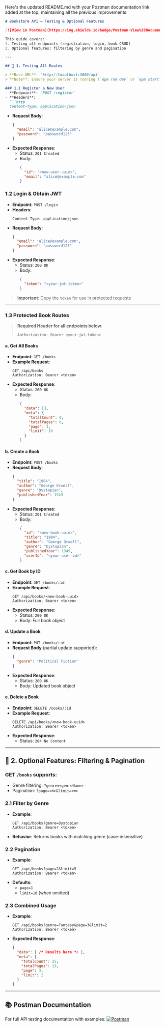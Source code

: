 Here's the updated README.md with your Postman documentation link added at the top, maintaining all the previous improvements:

```markdown
# Bookstore API — Testing & Optional Features

[![View in Postman](https://img.shields.io/badge/Postman-View%20Documentation-orange?logo=postman)](https://bearconnect-3881.postman.co/workspace/Bearconnect-Workspace~cdb786b7-36ce-4f4c-8c90-b5f3f84885ea/collection/42697506-b8d61268-20b5-41e6-86be-7beb02753c8b?action=share&creator=42697506)

This guide covers:
1. Testing all endpoints (registration, login, book CRUD)
2. Optional features: filtering by genre and pagination

---

## 🧪 1. Testing All Routes

> **Base URL**: `http://localhost:3000/api`  
> **Note**: Ensure your server is running (`npm run dev` or `npm start`)

### 1.1 Register a New User
- **Endpoint**: `POST /register`
- **Headers**:
  ```http
  Content-Type: application/json
  ```
- **Request Body**:
  ```json
  {
    "email": "alice@example.com",
    "password": "password123"
  }
  ```
- **Expected Response**:
  - Status: `201 Created`
  - Body:
    ```json
    {
      "id": "<new-user-uuid>",
      "email": "alice@example.com"
    }
    ```

### 1.2 Login & Obtain JWT
- **Endpoint**: `POST /login`
- **Headers**:
  ```http
  Content-Type: application/json
  ```
- **Request Body**:
  ```json
  {
    "email": "alice@example.com",
    "password": "password123"
  }
  ```
- **Expected Response**:
  - Status: `200 OK`
  - Body:
    ```json
    {
      "token": "<your-jwt-token>"
    }
    ```
> **Important**: Copy the `token` for use in protected requests

---

### 1.3 Protected Book Routes
> **Required Header for all endpoints below**:
> ```http
> Authorization: Bearer <your-jwt-token>
> ```

#### a. Get All Books
- **Endpoint**: `GET /books`
- **Example Request**:
  ```http
  GET /api/books
  Authorization: Bearer <token>
  ```
- **Expected Response**:
  - Status: `200 OK`
  - Body:
    ```json
    {
      "data": [],
      "meta": {
        "totalCount": 0,
        "totalPages": 0,
        "page": 1,
        "limit": 10
      }
    }
    ```

#### b. Create a Book
- **Endpoint**: `POST /books`
- **Request Body**:
  ```json
  {
    "title": "1984",
    "author": "George Orwell",
    "genre": "Dystopian",
    "publishedYear": 1949
  }
  ```
- **Expected Response**:
  - Status: `201 Created`
  - Body:
    ```json
    {
      "id": "<new-book-uuid>",
      "title": "1984",
      "author": "George Orwell",
      "genre": "Dystopian",
      "publishedYear": 1949,
      "userId": "<your-user-id>"
    }
    ```

#### c. Get Book by ID
- **Endpoint**: `GET /books/:id`
- **Example Request**:
  ```http
  GET /api/books/<new-book-uuid>
  Authorization: Bearer <token>
  ```
- **Expected Response**:
  - Status: `200 OK`
  - Body: Full book object

#### d. Update a Book
- **Endpoint**: `PUT /books/:id`
- **Request Body** (partial update supported):
  ```json
  {
    "genre": "Political Fiction"
  }
  ```
- **Expected Response**:
  - Status: `200 OK`
  - Body: Updated book object

#### e. Delete a Book
- **Endpoint**: `DELETE /books/:id`
- **Example Request**:
  ```http
  DELETE /api/books/<new-book-uuid>
  Authorization: Bearer <token>
  ```
- **Expected Response**:
  - Status: `204 No Content`

---

## 🔎 2. Optional Features: Filtering & Pagination

### GET `/books` supports:
- Genre filtering: `?genre=<genreName>`
- Pagination: `?page=<n>&limit=<m>`

### 2.1 Filter by Genre
- **Example**:
  ```http
  GET /api/books?genre=Dystopian
  Authorization: Bearer <token>
  ```
- **Behavior**: Returns books with matching genre (case-insensitive)

### 2.2 Pagination
- **Example**:
  ```http
  GET /api/books?page=2&limit=5
  Authorization: Bearer <token>
  ```
- **Defaults**: 
  - `page=1` 
  - `limit=10` (when omitted)

### 2.3 Combined Usage
- **Example**:
  ```http
  GET /api/books?genre=Fantasy&page=3&limit=2
  Authorization: Bearer <token>
  ```
- **Expected Response**:
  ```json
  {
    "data": [ /* Results here */ ],
    "meta": {
      "totalCount": 25,
      "totalPages": 13,
      "page": 3,
      "limit": 2
    }
  }
  ```

---

## 📚 Postman Documentation
For full API testing documentation with examples:
[![Postman](https://img.shields.io/badge/View_in_Postman-orange?logo=postman&style=for-the-badge)](https://bearconnect-3881.postman.co/workspace/Bearconnect-Workspace~cdb786b7-36ce-4f4c-8c90-b5f3f84885ea/collection/42697506-b8d61268-20b5-41e6-86be-7beb02753c8b?action=share&creator=42697506)
```
